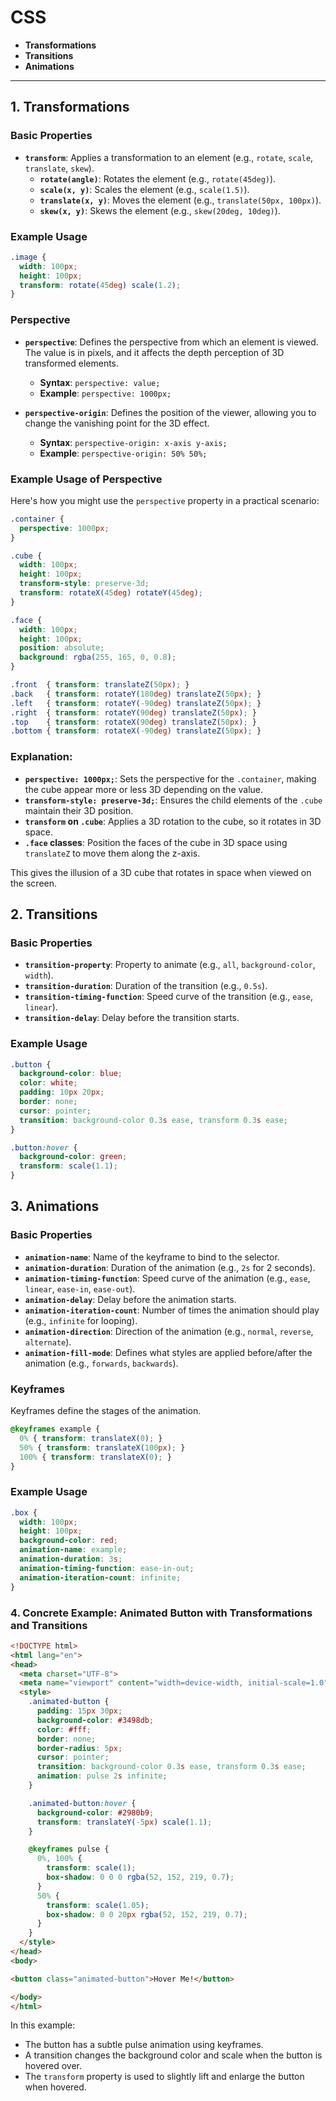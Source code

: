 
# CSS
- **Transformations**
- **Transitions**
- **Animations**

---

## **1. Transformations**

### **Basic Properties**
- **`transform`**: Applies a transformation to an element (e.g., `rotate`, `scale`, `translate`, `skew`).
  - **`rotate(angle)`**: Rotates the element (e.g., `rotate(45deg)`).
  - **`scale(x, y)`**: Scales the element (e.g., `scale(1.5)`).
  - **`translate(x, y)`**: Moves the element (e.g., `translate(50px, 100px)`).
  - **`skew(x, y)`**: Skews the element (e.g., `skew(20deg, 10deg)`).

### **Example Usage**

```css
.image {
  width: 100px;
  height: 100px;
  transform: rotate(45deg) scale(1.2);
}
```


### **Perspective**

- **`perspective`**: Defines the perspective from which an element is viewed. The value is in pixels, and it affects the depth perception of 3D transformed elements.

  - **Syntax**: `perspective: value;`
  - **Example**: `perspective: 1000px;`

- **`perspective-origin`**: Defines the position of the viewer, allowing you to change the vanishing point for the 3D effect.
  
  - **Syntax**: `perspective-origin: x-axis y-axis;`
  - **Example**: `perspective-origin: 50% 50%;`

### **Example Usage of Perspective**

Here's how you might use the `perspective` property in a practical scenario:

```css
.container {
  perspective: 1000px;
}

.cube {
  width: 100px;
  height: 100px;
  transform-style: preserve-3d;
  transform: rotateX(45deg) rotateY(45deg);
}

.face {
  width: 100px;
  height: 100px;
  position: absolute;
  background: rgba(255, 165, 0, 0.8);
}

.front  { transform: translateZ(50px); }
.back   { transform: rotateY(180deg) translateZ(50px); }
.left   { transform: rotateY(-90deg) translateZ(50px); }
.right  { transform: rotateY(90deg) translateZ(50px); }
.top    { transform: rotateX(90deg) translateZ(50px); }
.bottom { transform: rotateX(-90deg) translateZ(50px); }
```

### **Explanation:**
- **`perspective: 1000px;`**: Sets the perspective for the `.container`, making the cube appear more or less 3D depending on the value.
- **`transform-style: preserve-3d;`**: Ensures the child elements of the `.cube` maintain their 3D position.
- **`transform` on `.cube`**: Applies a 3D rotation to the cube, so it rotates in 3D space.
- **`.face` classes**: Position the faces of the cube in 3D space using `translateZ` to move them along the z-axis.

This gives the illusion of a 3D cube that rotates in space when viewed on the screen.


## **2. Transitions**

### **Basic Properties**
- **`transition-property`**: Property to animate (e.g., `all`, `background-color`, `width`).
- **`transition-duration`**: Duration of the transition (e.g., `0.5s`).
- **`transition-timing-function`**: Speed curve of the transition (e.g., `ease`, `linear`).
- **`transition-delay`**: Delay before the transition starts.

### **Example Usage**

```css
.button {
  background-color: blue;
  color: white;
  padding: 10px 20px;
  border: none;
  cursor: pointer;
  transition: background-color 0.3s ease, transform 0.3s ease;
}

.button:hover {
  background-color: green;
  transform: scale(1.1);
}
```

## **3. Animations**

### **Basic Properties**
- **`animation-name`**: Name of the keyframe to bind to the selector.
- **`animation-duration`**: Duration of the animation (e.g., `2s` for 2 seconds).
- **`animation-timing-function`**: Speed curve of the animation (e.g., `ease`, `linear`, `ease-in`, `ease-out`).
- **`animation-delay`**: Delay before the animation starts.
- **`animation-iteration-count`**: Number of times the animation should play (e.g., `infinite` for looping).
- **`animation-direction`**: Direction of the animation (e.g., `normal`, `reverse`, `alternate`).
- **`animation-fill-mode`**: Defines what styles are applied before/after the animation (e.g., `forwards`, `backwards`).

### **Keyframes**
Keyframes define the stages of the animation.

```css
@keyframes example {
  0% { transform: translateX(0); }
  50% { transform: translateX(100px); }
  100% { transform: translateX(0); }
}
```

### **Example Usage**

```css
.box {
  width: 100px;
  height: 100px;
  background-color: red;
  animation-name: example;
  animation-duration: 3s;
  animation-timing-function: ease-in-out;
  animation-iteration-count: infinite;
}
```

### **4. Concrete Example: Animated Button with Transformations and Transitions**

```html
<!DOCTYPE html>
<html lang="en">
<head>
  <meta charset="UTF-8">
  <meta name="viewport" content="width=device-width, initial-scale=1.0">
  <style>
    .animated-button {
      padding: 15px 30px;
      background-color: #3498db;
      color: #fff;
      border: none;
      border-radius: 5px;
      cursor: pointer;
      transition: background-color 0.3s ease, transform 0.3s ease;
      animation: pulse 2s infinite;
    }

    .animated-button:hover {
      background-color: #2980b9;
      transform: translateY(-5px) scale(1.1);
    }

    @keyframes pulse {
      0%, 100% {
        transform: scale(1);
        box-shadow: 0 0 0 rgba(52, 152, 219, 0.7);
      }
      50% {
        transform: scale(1.05);
        box-shadow: 0 0 20px rgba(52, 152, 219, 0.7);
      }
    }
  </style>
</head>
<body>

<button class="animated-button">Hover Me!</button>

</body>
</html>
```

In this example:
- The button has a subtle pulse animation using keyframes.
- A transition changes the background color and scale when the button is hovered over.
- The `transform` property is used to slightly lift and enlarge the button when hovered.


